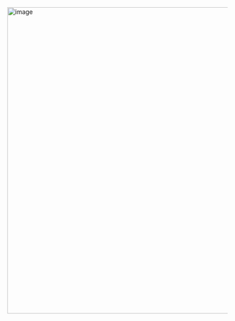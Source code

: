 <img width="701" alt="image" src="https://github.com/user-attachments/assets/928bafa5-9b9b-45d5-96cf-e84f8e7f84c8" />
